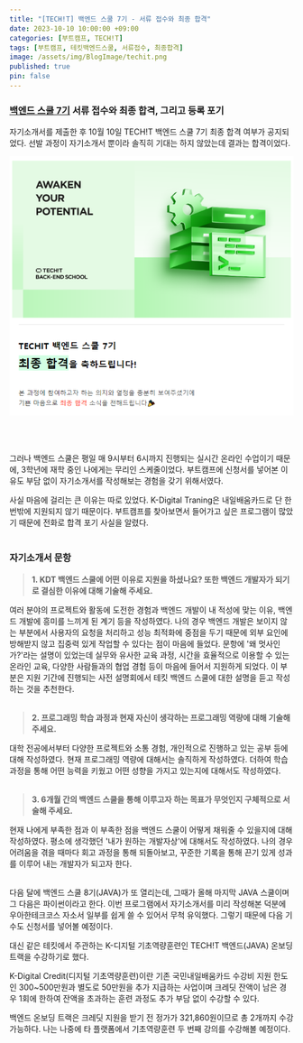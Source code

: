```yaml
---
title: "[TECH!T] 백엔드 스쿨 7기 - 서류 접수와 최종 합격"
date: 2023-10-10 10:00:00 +09:00
categories: [부트캠프, TECH!T]
tags: [부트캠프, 테킷백엔드스쿨, 서류접수, 최종합격]
image: /assets/img/BlogImage/techit.png
published: true
pin: false
---
```



### [백엔드 스쿨 7기](https://techit.education/school) 서류 접수와 최종 합격, 그리고 등록 포기

자기소개서를 제출한 후 10월 10일 TECH!T 백엔드 스쿨 7기 최종 합격 여부가 공지되었다. 선발 과정이 자기소개서 뿐이라 솔직히 기대는 하지 않았는데 결과는 합격이었다. 

![](/assets/img/BlogImage/techit_pass.png) 

<br><br>

그러나 백엔드 스쿨은 평일 매 9시부터 6시까지 진행되는 실시간 온라인 수업이기 때문에, 3학년에 재학 중인 나에게는 무리인 스케줄이었다.
부트캠프에 신청서를 넣어본 이유도 부담 없이 자기소개서를 작성해보는 경험을 갖기 위해서였다.

사실 마음에 걸리는 큰 이유는 따로 있었다. K-Digital Traning은 내일배움카드로 단 한 번밖에 지원되지 않기 때문이다. 부트캠프를 찾아보면서 들어가고 싶은 프로그램이 많았기 때문에 전화로 합격 포기 사실을 알렸다.
<br><br>


### 자기소개서 문항

> **1. KDT 백엔드 스쿨에 어떤 이유로 지원을 하셨나요? 또한 백엔드 개발자가 되기로 결심한 이유에 대해 기술해 주세요.**

여러 분야의 프로젝트와 활동에 도전한 경험과 백엔드 개발이 내 적성에 맞는 이유, 백엔드 개발에 흥미를 느끼게 된 계기 등을 작성하였다. 나의 경우 백엔드 개발은 보이지 않는 부분에서 사용자의 요청을 처리하고 성능 최적화에 중점을 두기 때문에 외부 요인에 방해받지 않고 집중력 있게 작업할 수 있다는 점이 마음에 들었다.
문항에 '왜 멋사인가?'라는 설명이 있었는데 실무와 유사한 교육 과정, 시간을 효율적으로 이용할 수 있는 온라인 교육, 다양한 사람들과의 협업 경험 등이 마음에 들어서 지원하게 되었다. 이 부분은 지원 기간에 진행되는 사전 설명회에서 테킷 백엔드 스쿨에 대한 설명을 듣고 작성하는 것을 추천한다. <br><br>


> **2. 프로그래밍 학습 과정과 현재 자신이 생각하는 프로그래밍 역량에 대해 기술해 주세요.**

대학 전공에서부터 다양한 프로젝트와 소통 경험, 개인적으로 진행하고 있는 공부 등에 대해 작성하였다. 현재 프로그래밍 역량에 대해서는 솔직하게 작성하였다. 더하여 학습 과정을 통해 어떤 능력을 키웠고 어떤 성향을 가지고 있는지에 대해서도 작성하였다. <br><br>


> **3. 6개월 간의 백엔드 스쿨을 통해 이루고자 하는 목표가 무엇인지 구체적으로 서술해 주세요.**

현재 나에게 부족한 점과 이 부족한 점을 백엔드 스쿨이 어떻게 채워줄 수 있을지에 대해 작성하였다. 평소에 생각했던 '내가 원하는 개발자상'에 대해서도 작성하였다. 나의 경우 어려움을 겪을 때마다 회고 과정을 통해 되돌아보고, 꾸준한 기록을 통해 끈기 있게 성과를 이루어 내는 개발자가 되고자 한다. 
<br><br>


다음 달에 백엔드 스쿨 8기(JAVA)가 또 열리는데, 그때가 올해 마지막 JAVA 스쿨이며 그 다음은 파이썬이라고 한다. 이번 프로그램에서 자기소개서를 미리 작성해본 덕분에 우아한테크코스 자소서 일부를 쉽게 쓸 수 있어서 무척 유익했다. 그렇기 때문에 다음 기수도 신청서를 넣어볼 예정이다. 

대신 같은 테킷에서 주관하는 K-디지털 기초역량훈련인 TECH!T 백엔드(JAVA) 온보딩 트랙을 수강하기로 했다.

K-Digital Credit(디지털 기초역량훈련)이란 기존 국민내일배움카드 수강비 지원 한도인 300~500만원과 별도로 50만원을 추가 지급하는 사업이며 크레딧 잔액이 남은 경우 1회에 한하여 잔액을 초과하는 훈련 과정도 추가 부담 없이 수강할 수 있다.

백엔드 온보딩 트랙은 크레딧 지원을 받기 전 정가가 321,860원이므로 총 2개까지 수강 가능하다. 나는 나중에 타 플랫폼에서 기초역량훈련 두 번째 강의를 수강해볼 예정이다.
